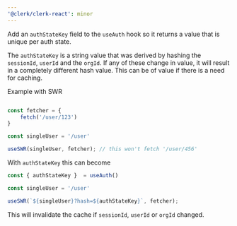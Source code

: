 ```yaml
---
'@clerk/clerk-react': minor
---
```


Add an `authStateKey` field to the `useAuth` hook so it returns a value that is unique per auth state.

The `authStateKey` is a string value that was derived by hashing the `sessionId`, `userId` and the `orgId`. If any of these change in value, it will result in a completely different hash value. This can be of value if there is a need for caching.


Example with SWR

```jsx

const fetcher = {
    fetch('/user/123')
}

const singleUser = '/user'

useSWR(singleUser, fetcher); // this won't fetch '/user/456'
```

With `authStateKey` this can become
```jsx
const { authStateKey }  = useAuth()

const singleUser = '/user'

useSWR(`${singleUser}?hash=${authStateKey}`, fetcher);

```
This will invalidate the cache if `sessionId`, `userId` or `orgId` changed.
